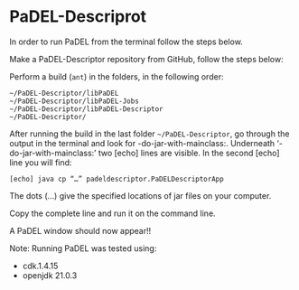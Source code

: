 # PaDEL-Descriprot

In order to run PaDEL from the terminal follow the steps below.

Make a PaDEL-Descriptor repository from GitHub, follow the steps below:

Perform a build (`ant`) in the folders, in the following order:

```
~/PaDEL-Descriptor/libPaDEL
~/PaDEL-Descriptor/libPaDEL-Jobs
~/PaDEL-Descriptor/libPaDEL-Descriptor
~/PaDEL-Descriptor/
```

After running the build in the last folder `~/PaDEL-Descriptor`, go through the output in the terminal and look for -do-jar-with-mainclass:. 
Underneath ‘-do-jar-with-mainclass:’ two [echo] lines are visible. In the second [echo] line you will find:

```
[echo] java cp “…” padeldescriptor.PaDELDescriptorApp
```

The dots (…) give the specified locations of jar files on your computer.

Copy the complete line and run it on the command line.

A PaDEL window should now appear!!

Note:
Running PaDEL was tested using:

* cdk.1.4.15
* openjdk 21.0.3
